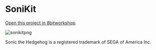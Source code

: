SoniKit
=====

[Open this project in 8bitworkshop](http://8bitworkshop.com/redir.html?platform=sms-sms-libcv&githubURL=https%3A%2F%2Fgithub.com%2FPac-MagicianGITHUB%2FSoniKit&file=sonicSMS.c).

![sonikitpng](https://user-images.githubusercontent.com/83561919/151684199-5eb104a8-06c9-458c-8b99-8880008df122.png)

Sonic the Hedgehog is a registered trademark of SEGA of America Inc.
